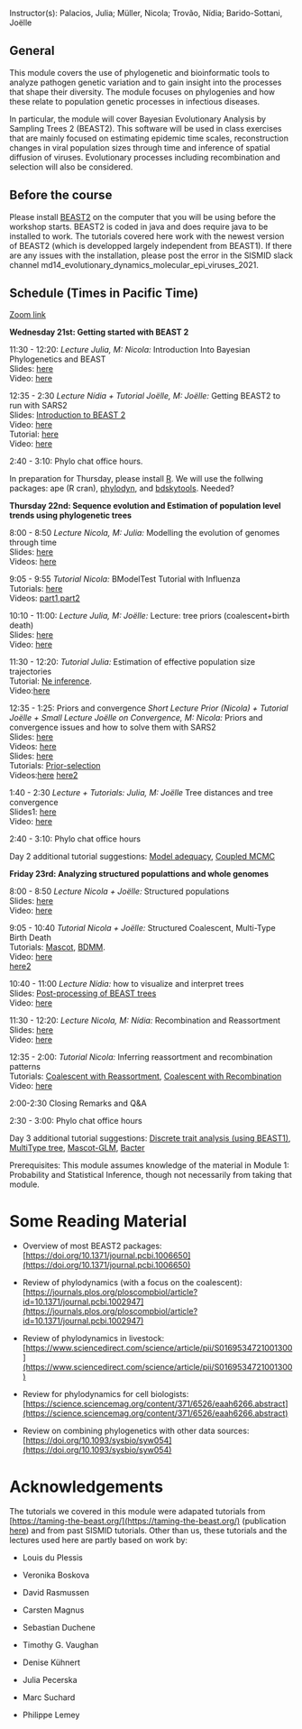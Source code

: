 


<p>  </p>

<p>  </p>

Instructor(s):
Palacios, Julia; Müller, Nicola; Trovão, Nídia; Barido-Sottani, Joëlle

## General

This module covers the use of phylogenetic and bioinformatic tools to analyze pathogen genetic variation and to gain insight into the processes that shape their diversity. The module focuses on phylogenies and how these relate to population genetic processes in infectious diseases.

In particular, the module will cover Bayesian Evolutionary Analysis by Sampling Trees 2 (BEAST2). This software will be used in class exercises that are mainly focused on estimating epidemic time scales, reconstruction changes in viral population sizes through time and inference of spatial diffusion of viruses. Evolutionary processes including recombination and selection will also be considered.

## Before the course

Please install [BEAST2](https://www.beast2.org/) on the computer that you will be using before the workshop starts.
BEAST2 is coded in java and does require java to be installed to work.
The tutorials covered here work with the newest version of BEAST2 (which is developped largely independent from BEAST1).
If there are any issues with the installation, please post the error in the SISMID slack channel md14_evolutionary_dynamics_molecular_epi_viruses_2021.

## Schedule (Times in Pacific Time)

[Zoom link](https://stanford.zoom.us/j/95863616151?pwd=Tis3UXBLNmNYdUxvRHFZcTRKbmNiUT09) <br />


**Wednesday 21st: Getting started with BEAST 2** <br />

11:30 - 12:20: *Lecture Julia, M: Nicola:* Introduction Into Bayesian Phylogenetics and BEAST<br />
                Slides: [here](https://github.com/JuliaPalacios/SISMID_EvolutionaryDynamics/blob/master/Lectures/2021-07-21_Introduction.pdf?raw=true)<br />
                Video: [here](https://stanford.zoom.us/rec/share/-6aDehBWYZJA10j5507y5FJBAIyvZml480nLzj1ZX7rd48Qk3PLKn-UY2GtWcduj.WZTY4r-L9d9m5uXh?startTime=1626892546000)

12:35 - 2:30  *Lecture Nídia + Tutorial Joëlle, M: Joëlle:*  Getting BEAST2 to run with SARS2 <br />
                Slides: [Introduction to BEAST 2](https://github.com/JuliaPalacios/SISMID_EvolutionaryDynamics/blob/master/Lectures/2021-07-21_IntroductionToBEAST2_NT.pdf)<br />
                Video: [here](https://stanford.zoom.us/rec/share/lp3Ei2GGrl_45cKDS7YB6teHqGxVjjUSoLfNpH1OUtWTcZZfGP1Q0GqexSusrD60.mZkLg1SZEPQkJo6T?startTime=1626896252000)<br />
                Tutorial: [here](https://github.com/JuliaPalacios/SISMID_EvolutionaryDynamics/blob/master/Tutorials/Introduction-to-BEAST2.zip?raw=true)<br />
                Video: [here](https://stanford.zoom.us/rec/share/-PLZn93I2KFgdC-SJrXTMA6kO0XJ_wP8cdA7_ocwjqXW4CXDiN2o71GLQsudWQ94.CI7-bny7r0Mp9cHu?startTime=1626899468000)

2:40 - 3:10: Phylo chat office hours. 

In preparation for Thursday, please install [R](https://www.r-project.org). We will use the follwing packages: ape (R cran), [phylodyn](https://github.com/mdkarcher/phylodyn), and [bdskytools](https://github.com/laduplessis/bdskytools). Needed?

**Thursday 22nd: Sequence evolution and Estimation of population level trends using phylogenetic trees**

8:00 - 8:50 *Lecture Nicola, M: Julia:* Modelling the evolution of genomes through time<br />
                Slides: [here](https://github.com/JuliaPalacios/SISMID_EvolutionaryDynamics/blob/master/Lectures/2021-07-22_sismid_evol_nfm.pptx?raw=true)<br />
                Videos: [here](https://stanford.zoom.us/rec/share/lreja8-Cf6rvbjcnWhI1EkdJ3lQpxSdfTfrMRImgzkapfiZ55r7xynrKoyGaNwpJ.h5B_hX9Jpzxl8TzG?startTime=1626966297000) 

9:05 - 9:55 *Tutorial Nicola:* BModelTest Tutorial with Influenza <br />
                Tutorials: [here](https://github.com/JuliaPalacios/SISMID_EvolutionaryDynamics/blob/master/Tutorials/2021-07-22_BModelTest.zip?raw=true)<br />
                Videos: [part1](https://stanford.zoom.us/rec/share/lreja8-Cf6rvbjcnWhI1EkdJ3lQpxSdfTfrMRImgzkapfiZ55r7xynrKoyGaNwpJ.h5B_hX9Jpzxl8TzG?startTime=1626969978000),[part2](https://stanford.zoom.us/rec/share/lreja8-Cf6rvbjcnWhI1EkdJ3lQpxSdfTfrMRImgzkapfiZ55r7xynrKoyGaNwpJ.h5B_hX9Jpzxl8TzG?startTime=1626972729000)

10:10 - 11:00: *Lecture Julia, M: Joëlle:* Lecture: tree priors (coalescent+birth death) <br />
                Slides: [here](https://github.com/JuliaPalacios/SISMID_EvolutionaryDynamics/blob/master/Lectures/2021-07-22_tree_priors.pdf?raw=true)<br />                Video: [here](https://stanford.zoom.us/rec/share/lreja8-Cf6rvbjcnWhI1EkdJ3lQpxSdfTfrMRImgzkapfiZ55r7xynrKoyGaNwpJ.h5B_hX9Jpzxl8TzG?startTime=1626973935000)

11:30 - 12:20: *Tutorial Julia:* Estimation of effective population size trajectories <br />
                Tutorial: [Ne inference](https://github.com/JuliaPalacios/SISMID_EvolutionaryDynamics/raw/master/Tutorials/Ne_inference.zip?raw=true).<br />
                Video:[here](https://stanford.zoom.us/rec/share/MEOYYY_970d3dX2UYLIG03mNHHiCc7VMk1IMn2XgRWO1bn7VojtnDi0yX1ZwthpM.IRgdmLN4S5JgJOkf?startTime=1626978761000)</b> 
               
12:35 - 1:25: Priors and convergence
*Short Lecture Prior (Nicola) + Tutorial Joëlle + Small Lecture Joëlle on Convergence, M: Nicola:* Priors and convergence issues and how to solve them with SARS2 <br />
                Slides: [here](https://github.com/JuliaPalacios/SISMID_EvolutionaryDynamics/blob/master/Lectures/2021-07-22_priors_nfm.pptx?raw=true)<br />
                Videos: [here](https://stanford.zoom.us/rec/share/MEOYYY_970d3dX2UYLIG03mNHHiCc7VMk1IMn2XgRWO1bn7VojtnDi0yX1ZwthpM.IRgdmLN4S5JgJOkf?startTime=1626982601000)<br />
                Slides: [here](https://github.com/JuliaPalacios/SISMID_EvolutionaryDynamics/blob/master/Lectures/2020-07-27_troubleshooting.pptx?raw=true)<br />
                Tutorials: [Prior-selection](https://github.com/JuliaPalacios/SISMID_EvolutionaryDynamics/blob/master/Tutorials/Prior-selection.zip?raw=true)<br />
                Videos:[here](https://stanford.zoom.us/rec/share/MEOYYY_970d3dX2UYLIG03mNHHiCc7VMk1IMn2XgRWO1bn7VojtnDi0yX1ZwthpM.IRgdmLN4S5JgJOkf?startTime=1626983104000)
                [here2](https://stanford.zoom.us/rec/share/MEOYYY_970d3dX2UYLIG03mNHHiCc7VMk1IMn2XgRWO1bn7VojtnDi0yX1ZwthpM.IRgdmLN4S5JgJOkf?startTime=1626986554000)

1:40 - 2:30
*Lecture + Tutorials: Julia, M: Joëlle* Tree distances and tree convergence <br />
                Slides1: [here](https://github.com/JuliaPalacios/SISMID_EvolutionaryDynamics/blob/master/Lectures/2021-07-22_Summary_Trees.pdf?raw=true)<br />
                Video: [here](https://stanford.zoom.us/rec/share/MEOYYY_970d3dX2UYLIG03mNHHiCc7VMk1IMn2XgRWO1bn7VojtnDi0yX1ZwthpM.IRgdmLN4S5JgJOkf?startTime=1626986888000)


2:40 - 3:10: Phylo chat office hours

Day 2 additional tutorial suggestions: [Model adequacy](https://taming-the-beast.org/tutorials/adequacy_tutorial/), [Coupled MCMC](https://taming-the-beast.org/tutorials/CoupledMCMC-Tutorial/)

**Friday 23rd: Analyzing structured populattions and whole genomes**

8:00 - 8:50 *Lecture Nicola + Joëlle:* Structured populations <br />
                Slides: [here](https://github.com/JuliaPalacios/SISMID_EvolutionaryDynamics/blob/master/Lectures/2021-07-23_sismid_structured_nfm.pptx?raw=true)<br />
                Video: [here](https://stanford.zoom.us/rec/share/7AsGkB1qDz0_qoNIpMvGyf6uKVHvmO2Dg7NwtaNQYla7pQq_qoSNz1mJnLrGHFPl.FJzJFuCQbGTJz0B9?startTime=1627052560000)

9:05 - 10:40 *Tutorial Nicola + Joëlle:* Structured Coalescent, Multi-Type Birth Death <br />
                Tutorials: [Mascot](https://github.com/JuliaPalacios/SISMID_EvolutionaryDynamics/blob/master/Tutorials/Mascot-Tutorial.zip?raw=true), [BDMM](https://github.com/JuliaPalacios/SISMID_EvolutionaryDynamics/blob/master/Tutorials/Structured-birth-death-model.zip?raw=true).<br />
                Video: [here](https://stanford.zoom.us/rec/share/7AsGkB1qDz0_qoNIpMvGyf6uKVHvmO2Dg7NwtaNQYla7pQq_qoSNz1mJnLrGHFPl.FJzJFuCQbGTJz0B9?startTime=1627056463000)<br/>
                [here2](https://stanford.zoom.us/rec/share/7AsGkB1qDz0_qoNIpMvGyf6uKVHvmO2Dg7NwtaNQYla7pQq_qoSNz1mJnLrGHFPl.FJzJFuCQbGTJz0B9?startTime=1627061499000)
                
10:40 - 11:00 *Lecture Nídia:*  how to visualize and interpret trees <br />
                Slides: [Post-processing of BEAST trees](https://github.com/JuliaPalacios/SISMID_EvolutionaryDynamics/blob/master/Lectures/2021-07-23_FigTreeTutorial_NT.pdf)<br />
                Video: [here](https://stanford.zoom.us/rec/share/7AsGkB1qDz0_qoNIpMvGyf6uKVHvmO2Dg7NwtaNQYla7pQq_qoSNz1mJnLrGHFPl.FJzJFuCQbGTJz0B9?startTime=1627061930000)

11:30 - 12:20: *Lecture Nicola, M: Nídia:* Recombination and Reassortment <br />
                Slides: [here](https://github.com/JuliaPalacios/SISMID_EvolutionaryDynamics/blob/master/Lectures/2021-07-23_sismid_network_nfm.pptx?raw=true)<br />
                Video: [here](https://stanford.zoom.us/rec/share/ehfWIl10xUkweRCVBKR043Md6tkCDmLwn5iROiNfUhsfyUW31alT-sQzn3M7t18.-_HsanlGaMPXB8Zf?startTime=1627065166000)

12:35 - 2:00: *Tutorial Nicola:* Inferring reassortment and recombination patterns <br />
                Tutorials: [Coalescent with Reassortment](https://github.com/JuliaPalacios/SISMID_EvolutionaryDynamics/blob/master/Tutorials/Reassortment-Tutorial.zip?raw=true), [Coalescent with Recombination](https://github.com/JuliaPalacios/SISMID_EvolutionaryDynamics/blob/master/Tutorials/Recombination-Tutorial.zip?raw=true)<br />
                Video: [here](https://stanford.zoom.us/rec/share/HWnly0KWFhASGoOwG8G0e6yU6es05HBPkPxgF6eMnMnBW75A1CHN23wcSeg2Zcxn.vp9842wYBbnCJO0-?startTime=1627073434000)
                
2:00-2:30 Closing Remarks and Q&A            
                
2:30 - 3:00: Phylo chat office hours

Day 3 additional tutorial suggestions: [Discrete trait analysis (using BEAST1)](http://beast.community/workshop_discrete_diffusion), [MultiType tree](https://taming-the-beast.org/tutorials/Structured-coalescent/), [Mascot-GLM](https://github.com/nicfel/GLM-Tutorial), [Bacter](https://taming-the-beast.org/tutorials/Bacter-Tutorial/)
         
Prerequisites: This module assumes knowledge of the material in Module 1: Probability and Statistical Inference, though not necessarily from taking that module.

# Some Reading Material

- Overview of most BEAST2 packages: [https://doi.org/10.1371/journal.pcbi.1006650](https://doi.org/10.1371/journal.pcbi.1006650)

- Review of phylodynamics (with a focus on the coalescent): [https://journals.plos.org/ploscompbiol/article?id=10.1371/journal.pcbi.1002947](https://journals.plos.org/ploscompbiol/article?id=10.1371/journal.pcbi.1002947)

- Review of phylodynamics in livestock: [https://www.sciencedirect.com/science/article/pii/S0169534721001300](https://www.sciencedirect.com/science/article/pii/S0169534721001300)

- Review for phylodynamics for cell biologists: [https://science.sciencemag.org/content/371/6526/eaah6266.abstract](https://science.sciencemag.org/content/371/6526/eaah6266.abstract)

- Review on combining phylogenetics with other data sources: [https://doi.org/10.1093/sysbio/syw054](https://doi.org/10.1093/sysbio/syw054)

# Acknowledgements

The tutorials we covered in this module were adapated tutorials from [https://taming-the-beast.org/](https://taming-the-beast.org/) (publication [here](https://academic.oup.com/sysbio/article/67/1/170/3897660)) and from past SISMID tutorials. 
Other than us, these tutorials and the lectures used here are partly based on work by:

- Louis du Plessis 

- Veronika Boskova

- David Rasmussen

- Carsten Magnus

- Sebastian Duchene

- Timothy G. Vaughan

- Denise Kühnert

- Julia Pecerska

- Marc Suchard

- Philippe Lemey
